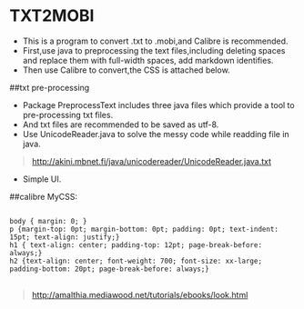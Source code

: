 # TXT2MOBI
- This is a program to convert .txt to .mobi,and Calibre is recommended.
- First,use java to preprocessing the text files,including deleting spaces and replace them with full-width spaces, add markdown identifies.
- Then use Calibre to convert,the CSS is attached below.

##txt pre-processing
- Package PreprocessText includes three java files which provide a tool to pre-processing txt files.
- And txt files are recommended to be saved as utf-8.
- Use UnicodeReader.java to solve the messy code while readding file in java.
> http://akini.mbnet.fi/java/unicodereader/UnicodeReader.java.txt
- Simple UI.

##calibre 
MyCSS:
<pre>
<code>
body { margin: 0; }
p {margin-top: 0pt; margin-bottom: 0pt; padding: 0pt; text-indent: 15pt; text-align: justify;}
h1 { text-align: center; padding-top: 12pt; page-break-before: always;}
h2 {text-align: center; font-weight: 700; font-size: xx-large; padding-bottom: 20pt; page-break-before: always;}
</code>
</pre>
> http://amalthia.mediawood.net/tutorials/ebooks/look.html

